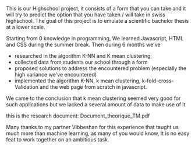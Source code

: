 This is our Highschool project, it consists of a form that you can take and it will try to predict the option that you have taken / will take in swiss highschool.
The goal of this project is to emulate a scientific bachelor thesis at a lower scale. 

Starting from 0 knowledge in programming, We learned Javascript, HTML and CSS during the summer break. 
Then during 6 months we've

- researched in  the algorithm K-NN and K mean clustering, 
- collected data from students our school through a form
- proposed solutions to address the encountered problem (especially the high variance we've encountered)
- implemented the algorithm K-NN, k mean clustering, k-fold-cross-Validation and the web page from scratch in javascript.

We came to the conclusion that k mean clustering seemed very good for such applications but we lacked a several amount of data to make use of it

this is the research document:  Document_theorique_TM.pdf

Many thanks to my partner Vibbeshan for this experience that taught us much more than machine learning, as many of you would know, It is no easy feat to work together on an ambitious task.
